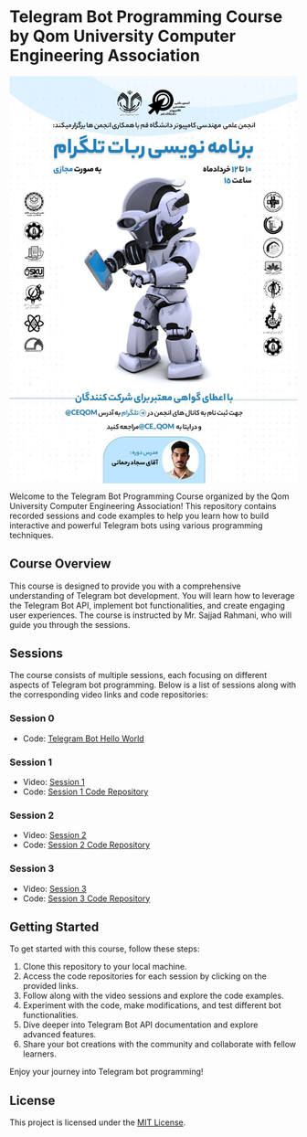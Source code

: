 # Telegram Bot Programming Course by Qom University Computer Engineering Association

<img src="https://github.com/RahmaniSajjad/Telegram-Bot-Programming-Course/blob/main/img.jpg" align="center" alt="github.com/RahmaniSajjad/Telegram-Bot-Programming-Course" />

Welcome to the Telegram Bot Programming Course organized by the Qom University Computer Engineering Association! This repository contains recorded sessions and code examples to help you learn how to build interactive and powerful Telegram bots using various programming techniques.

## Course Overview

This course is designed to provide you with a comprehensive understanding of Telegram bot development. You will learn how to leverage the Telegram Bot API, implement bot functionalities, and create engaging user experiences. The course is instructed by Mr. Sajjad Rahmani, who will guide you through the sessions.

## Sessions

The course consists of multiple sessions, each focusing on different aspects of Telegram bot programming. Below is a list of sessions along with the corresponding video links and code repositories:

### Session 0

- Code: [Telegram Bot Hello World](https://github.com/RahmaniSajjad/Telegram-Bot-Programming-Course/blob/main/bot.py)

### Session 1

- Video: [Session 1](https://youtu.be/D3O_eL7l-oY)
- Code: [Session 1 Code Repository](https://github.com/RahmaniSajjad/Telegram-Bot-Programming-Course/tree/main/sessions/session_1)

### Session 2

- Video: [Session 2](https://youtu.be/bGve-As3XNo)
- Code: [Session 2 Code Repository](https://github.com/RahmaniSajjad/Telegram-Bot-Programming-Course/tree/main/sessions/session_2)

### Session 3

- Video: [Session 3](https://youtu.be/g0vuwk_4qFA)
- Code: [Session 3 Code Repository](https://github.com/RahmaniSajjad/Telegram-Bot-Programming-Course/tree/main/sessions/session_3)

## Getting Started

To get started with this course, follow these steps:

1. Clone this repository to your local machine.
2. Access the code repositories for each session by clicking on the provided links.
3. Follow along with the video sessions and explore the code examples.
4. Experiment with the code, make modifications, and test different bot functionalities.
5. Dive deeper into Telegram Bot API documentation and explore advanced features.
6. Share your bot creations with the community and collaborate with fellow learners.

Enjoy your journey into Telegram bot programming!

## License

This project is licensed under the [MIT License](LICENSE).
